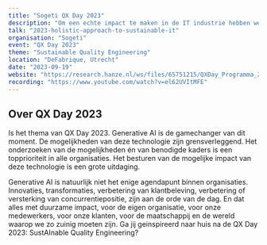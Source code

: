 ```yaml
---
title: "Sogeti QX Day 2023"
description: "Om een echte impact te maken in de IT industrie hebben we een holistische benadering nodig voor sustainable IT."
talk: "2023-holistic-approach-to-sustainable-it"
organisation: "Sogeti"
event: "QX Day 2023"
theme: "Sustainable Quality Engineering"
location: "DeFabrique, Utrecht"
date: "2023-09-19"
website: "https://research.hanze.nl/ws/files/65751215/QXDay_Programma_2023-dag.pdf"
recording: "https://www.youtube.com/watch?v=el62UVItMFE"
---
```


## Over QX Day 2023

Is het thema van QX Day 2023. Generative AI is de gamechanger van dit moment. De mogelijkheden van deze technologie zijn grensverleggend. Het onderzoeken van de mogelijkheden én van benodigde kaders is een topprioriteit in alle organisaties. Het besturen van de mogelijke impact van deze technologie is een grote uitdaging.

Generative AI is natuurlijk niet het enige agendapunt binnen organisaties. Innovaties, transformaties, verbetering van klantbeleving, verbetering of versterking van concurrentiepositie, zijn aan de orde van de dag. En dat alles met duurzame impact, voor de eigen organisatie, voor onze medewerkers, voor onze klanten, voor de maatschappij en de wereld waarop we zo zuinig moeten zijn. Ga jij geinspireerd naar huis na de QX Day 2023: SustAInable Quality Engineering?
